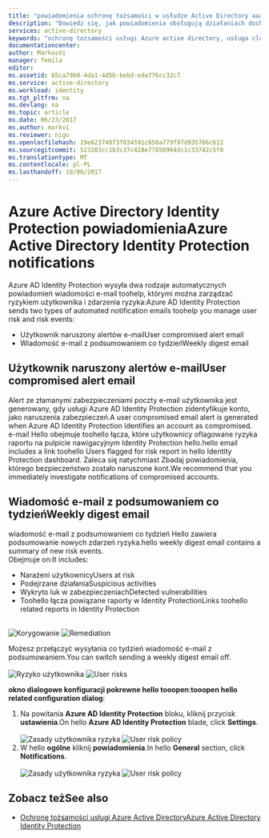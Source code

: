 ```yaml
---
title: "powiadomienia ochronę tożsamości w usłudze Active Directory aaaAzure | Dokumentacja firmy Microsoft"
description: "Dowiedz się, jak powiadomienia obsługują działaniach dochodzenia."
services: active-directory
keywords: "ochronę tożsamości usługi Azure active directory, usługa cloud app discovery, zarządzanie aplikacjami, zabezpieczeń, ryzyka, poziom ryzyka, luki w zabezpieczeniach, zasady zabezpieczeń"
documentationcenter: 
author: MarkusVi
manager: femila
editor: 
ms.assetid: 65ca79b9-4da1-4d5b-bebd-eda776cc32c7
ms.service: active-directory
ms.workload: identity
ms.tgt_pltfrm: na
ms.devlang: na
ms.topic: article
ms.date: 06/23/2017
ms.author: markvi
ms.reviewer: nigu
ms.openlocfilehash: 19e62374873f034591c658a779f97d935766c612
ms.sourcegitcommit: 523283cc1b3c37c428e77850964dc1c33742c5f0
ms.translationtype: MT
ms.contentlocale: pl-PL
ms.lasthandoff: 10/06/2017
---
```

# <a name="azure-active-directory-identity-protection-notifications"></a><span data-ttu-id="58072-104">Azure Active Directory Identity Protection powiadomienia</span><span class="sxs-lookup"><span data-stu-id="58072-104">Azure Active Directory Identity Protection notifications</span></span>
<span data-ttu-id="58072-105">Azure AD Identity Protection wysyła dwa rodzaje automatycznych powiadomień wiadomości e-mail toohelp, którymi można zarządzać ryzykiem użytkownika i zdarzenia ryzyka:</span><span class="sxs-lookup"><span data-stu-id="58072-105">Azure AD Identity Protection sends two types of automated notification emails toohelp you manage user risk and risk events:</span></span>

* <span data-ttu-id="58072-106">Użytkownik naruszony alertów e-mail</span><span class="sxs-lookup"><span data-stu-id="58072-106">User compromised alert email</span></span>
* <span data-ttu-id="58072-107">Wiadomość e-mail z podsumowaniem co tydzień</span><span class="sxs-lookup"><span data-stu-id="58072-107">Weekly digest email</span></span>

## <a name="user-compromised-alert-email"></a><span data-ttu-id="58072-108">Użytkownik naruszony alertów e-mail</span><span class="sxs-lookup"><span data-stu-id="58072-108">User compromised alert email</span></span>
<span data-ttu-id="58072-109">Alert ze złamanymi zabezpieczeniami poczty e-mail użytkownika jest generowany, gdy usługi Azure AD Identity Protection zidentyfikuje konto, jako naruszenia zabezpieczeń.</span><span class="sxs-lookup"><span data-stu-id="58072-109">A user compromised email alert is generated when Azure AD Identity Protection identifies an account as compromised.</span></span> <span data-ttu-id="58072-110">e-mail Hello obejmuje toohello łącza, które użytkownicy oflagowane ryzyka raportu na pulpicie nawigacyjnym Identity Protection hello.</span><span class="sxs-lookup"><span data-stu-id="58072-110">hello email includes a link toohello Users flagged for risk report in hello Identity Protection dashboard.</span></span> <span data-ttu-id="58072-111">Zaleca się natychmiast Zbadaj powiadomienia, którego bezpieczeństwo zostało naruszone kont.</span><span class="sxs-lookup"><span data-stu-id="58072-111">We recommend that you immediately investigate notifications of compromised accounts.</span></span>

## <a name="weekly-digest-email"></a><span data-ttu-id="58072-112">Wiadomość e-mail z podsumowaniem co tydzień</span><span class="sxs-lookup"><span data-stu-id="58072-112">Weekly digest email</span></span>
<span data-ttu-id="58072-113">wiadomość e-mail z podsumowaniem co tydzień Hello zawiera podsumowanie nowych zdarzeń ryzyka.</span><span class="sxs-lookup"><span data-stu-id="58072-113">hello weekly digest email contains a summary of new risk events.</span></span><br>
<span data-ttu-id="58072-114">Obejmuje on:</span><span class="sxs-lookup"><span data-stu-id="58072-114">It includes:</span></span>

* <span data-ttu-id="58072-115">Narażeni użytkownicy</span><span class="sxs-lookup"><span data-stu-id="58072-115">Users at risk</span></span>
* <span data-ttu-id="58072-116">Podejrzane działania</span><span class="sxs-lookup"><span data-stu-id="58072-116">Suspicious activities</span></span>
* <span data-ttu-id="58072-117">Wykryto luk w zabezpieczeniach</span><span class="sxs-lookup"><span data-stu-id="58072-117">Detected vulnerabilities</span></span>
* <span data-ttu-id="58072-118">Toohello łącza powiązane raporty w Identity Protection</span><span class="sxs-lookup"><span data-stu-id="58072-118">Links toohello related reports in Identity Protection</span></span>

<br><span data-ttu-id="58072-119">
![Korygowanie](./media/active-directory-identityprotection-notifications/400.png "korygowania")
</span><span class="sxs-lookup"><span data-stu-id="58072-119">
![Remediation](./media/active-directory-identityprotection-notifications/400.png "Remediation")
</span></span><br>

<span data-ttu-id="58072-120">Możesz przełączyć wysyłania co tydzień wiadomość e-mail z podsumowaniem.</span><span class="sxs-lookup"><span data-stu-id="58072-120">You can switch sending a weekly digest email off.</span></span>
<br><br><span data-ttu-id="58072-121">
![Ryzyko użytkownika](./media/active-directory-identityprotection-notifications/62.png "zagrożeń użytkownika")
</span><span class="sxs-lookup"><span data-stu-id="58072-121">
![User risks](./media/active-directory-identityprotection-notifications/62.png "User risks")
</span></span><br>

<span data-ttu-id="58072-122">**okno dialogowe konfiguracji pokrewne hello tooopen**:</span><span class="sxs-lookup"><span data-stu-id="58072-122">**tooopen hello related configuration dialog**:</span></span>

1. <span data-ttu-id="58072-123">Na powitania **Azure AD Identity Protection** bloku, kliknij przycisk **ustawienia**.</span><span class="sxs-lookup"><span data-stu-id="58072-123">On hello **Azure AD Identity Protection** blade, click **Settings**.</span></span>
   <br><br><span data-ttu-id="58072-124">
   ![Zasady użytkownika ryzyka](./media/active-directory-identityprotection-notifications/401.png "zasad ryzyka użytkownika")
   </span><span class="sxs-lookup"><span data-stu-id="58072-124">
![User risk policy](./media/active-directory-identityprotection-notifications/401.png "User risk policy")
</span></span><br>
2. <span data-ttu-id="58072-125">W hello **ogólne** kliknij **powiadomienia**.</span><span class="sxs-lookup"><span data-stu-id="58072-125">In hello **General** section, click **Notifications**.</span></span>
   <br><br><span data-ttu-id="58072-126">
   ![Zasady użytkownika ryzyka](./media/active-directory-identityprotection-notifications/405.png "zasad ryzyka użytkownika")
   </span><span class="sxs-lookup"><span data-stu-id="58072-126">
![User risk policy](./media/active-directory-identityprotection-notifications/405.png "User risk policy")
</span></span><br>

## <a name="see-also"></a><span data-ttu-id="58072-127">Zobacz też</span><span class="sxs-lookup"><span data-stu-id="58072-127">See also</span></span>
* [<span data-ttu-id="58072-128">Ochronę tożsamości usługi Azure Active Directory</span><span class="sxs-lookup"><span data-stu-id="58072-128">Azure Active Directory Identity Protection</span></span>](active-directory-identityprotection.md)
